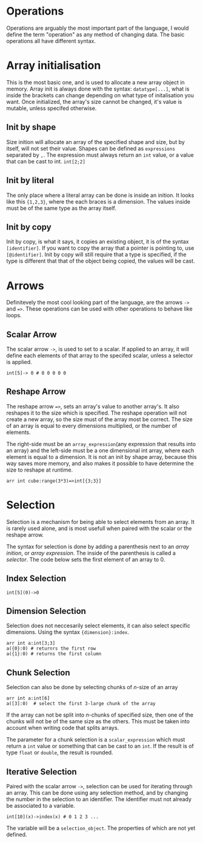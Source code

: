 # Operations

Operations are arguably the most important part of the language, I would define the term "operation" as any method of changing data. The basic operations all have different syntax.

# Array initialisation

This is the most basic one, and is used to allocate a new array object in memory. Array init is always done with the syntax: ``datatype[...]``, what is inside the brackets can change depending on what type of initalisation you want. Once initialized, the array's size cannot be changed, it's value is mutable, unless specifed otherwise.

## Init by shape

Size inition will allocate an array of the specified shape and size, but by itself, will not set their value. Shapes can be defined as ``expressions`` separated by ``,``. The expression must always return an ``int`` value, or a value that can be cast to int. 
``
int[2;2]
``

## Init by literal

The  only place where a literal array can be done is inside an inition. It looks like this ``{1,2,3}``, where the each braces is a dimension. The values inside must be of the same type as the array itself. 

## Init by copy

Init by copy, is what it says, it copies an existing object, it is of the syntax ``[identifier]``. If you want to copy the array that a pointer is pointing to, use ``[@identifier]``. Init by copy will still require that a type is specified, if the type is different that that of the object being copied, the values will be cast.

# Arrows

Definitevely the most cool looking part of the language, are the arrows ``->`` and ``=>``. These operations can be used with other operations to behave like loops.

## Scalar Arrow

The scalar arrow `->`, is used to set to a scalar. If applied to an array, it will define each elements of that array to the specifed scalar, unless a selector is applied.

```
int[5]-> 0 # 0 0 0 0 0
```

## Reshape Arrow

The reshape arrow `=>`, sets an array's value to another array's. It also reshapes it to the size which is specified. The reshape operation will not create a new array, so the size must of the array most be correct. The size of an  array is equal to every dimensions multiplied, or the number of elements.

The right-side must be an ``array_expression``(any expression that results into an array) and the left-side must be a one dimensional int array, where each element is equal to a dimension. It is not an init by shape array, because this way saves more memory, and also makes it possible to have determine the size to reshape at runtime.

```
arr int cube:range(3*3)=>int[{3;3}]
```

# Selection

Selection is a mechanism for being able to select elements from an array. It is rarely used alone, and is most usefull when paired with the scalar or the reshape arrow.

The syntax for selection is done by adding a parenthesis next to an *array inition*, or *array expression*. The inside of the parenthesis is called a *selector*. The code below sets the first element of an array to 0.

## Index Selection

```
int[5](0)->0
```

## Dimension Selection

Selection does not neccesarily select elements, it can also select specific dimensions. Using the syntax `{dimension}:index`.

```
arr int a:int[3;3]
a({0}:0) # returnrs the first row
a({1}:0) # returns the first column
```

## Chunk Selection

Selection can also be done by selecting chunks of *n*-size of an array

```
arr int a:int[6]
a([3]:0)  # select the first 3-large chunk of the array
```

If the array can not be split into *n*-chunks of specified size, then one of the chunks will not be of the same size as the others. This must be taken into account when writing code that splits arrays.

The parameter for a chunk selection is a `scalar_expression` which must return a `int` value or something that can be cast to an `int`. If the result is of type `float` or `double`, the result is rounded.

## Iterative Selection

Paired with the scalar arrow `->`, selection can be used for iterating through an array. This can be done using any selection method, and by changing the number in the selection to an identifier. The identifier must not already be associated to a variable.

```
int[10](x)->index(x) # 0 1 2 3 ...
```

The variable will be a ``selection_object``. The properties of which are not yet defined.